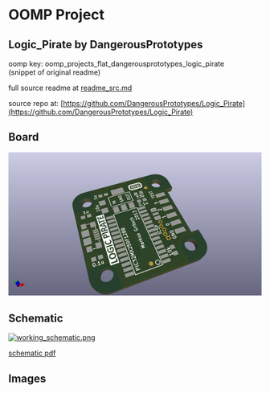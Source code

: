# OOMP Project  
## Logic_Pirate  by DangerousPrototypes  
  
oomp key: oomp_projects_flat_dangerousprototypes_logic_pirate  
(snippet of original readme)  
  
  
  full source readme at [readme_src.md](readme_src.md)  
  
source repo at: [https://github.com/DangerousPrototypes/Logic_Pirate](https://github.com/DangerousPrototypes/Logic_Pirate)  
## Board  
  
[![working_3d.png](working_3d_600.png)](working_3d.png)  
## Schematic  
  
[![working_schematic.png](working_schematic_600.png)](working_schematic.png)  
  
[schematic pdf](working_schematic.pdf)  
## Images  
